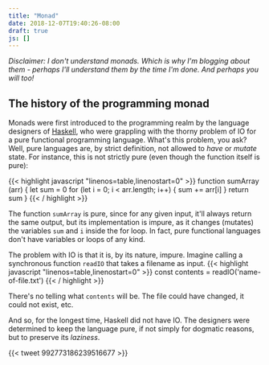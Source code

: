 ```yaml
---
title: "Monad"
date: 2018-12-07T19:40:26-08:00
draft: true
js: []
---
```


*Disclaimer: I don't understand monads. Which is why I'm blogging about them - perhaps I'll understand them by the time I'm done. And perhaps you will too!*

## The history of the programming monad
Monads were first introduced to the programming realm by the language designers of [Haskell](https://www.haskell.org/), who were grappling with the thorny problem of IO for a pure functional programming language. What's this problem, you ask? Well, pure languages are, by strict definition, not allowed to *have* or *mutate* state. For instance, this is not strictly pure (even though the function itself is pure):

{{< highlight javascript "linenos=table,linenostart=0" >}}
function sumArray (arr) {
  let sum = 0
  for (let i = 0; i < arr.length; i++) {
    sum += arr[i]
  }
  return sum
}
{{< / highlight >}}

The function `sumArray` is pure, since for any given input, it'll always return the same output, but its implementation is impure, as it changes (mutates) the variables `sum` and `i` inside the for loop. In fact, pure functional languages don't have variables or loops of any kind. 

The problem with IO is that it is, by its nature, impure. Imagine calling a synchronous function `readIO` that takes a filename as input.
{{< highlight javascript "linenos=table,linenostart=0" >}}
  const contents = readIO('name-of-file.txt')
{{< / highlight >}}

There's no telling what `contents` will be. The file could have changed, it could not exist, etc. 

And so, for the longest time, Haskell did not have IO. The designers were determined to keep the language pure, if not simply for dogmatic reasons, but to preserve its *laziness*. 



{{< tweet 992773186239516677 >}}